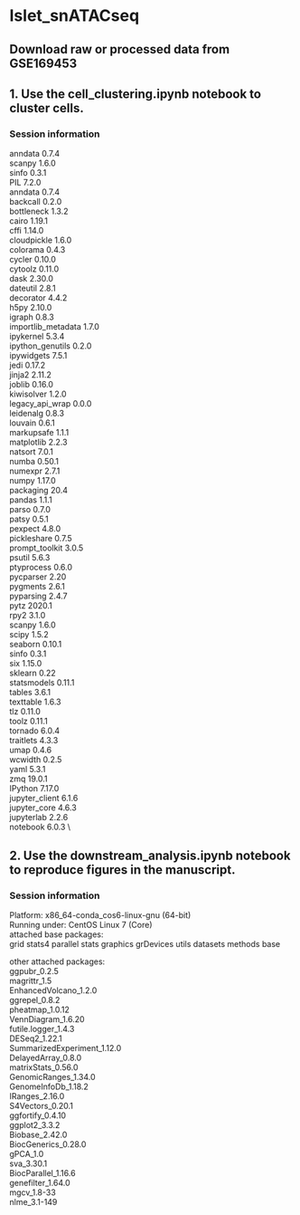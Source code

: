 # Islet_snATACseq
## Download raw or processed data from GSE169453
  
## 1. Use the cell_clustering.ipynb notebook to cluster cells.
### Session information
anndata     0.7.4 \
scanpy      1.6.0 \
sinfo       0.3.1 \
PIL                 7.2.0 \
anndata             0.7.4 \
backcall            0.2.0 \
bottleneck          1.3.2 \
cairo               1.19.1 \
cffi                1.14.0 \
cloudpickle         1.6.0 \
colorama            0.4.3 \
cycler              0.10.0 \
cytoolz             0.11.0 \
dask                2.30.0 \
dateutil            2.8.1 \
decorator           4.4.2 \
h5py                2.10.0 \
igraph              0.8.3 \
importlib_metadata  1.7.0 \
ipykernel           5.3.4 \
ipython_genutils    0.2.0 \
ipywidgets          7.5.1 \
jedi                0.17.2 \
jinja2              2.11.2 \
joblib              0.16.0 \
kiwisolver          1.2.0 \
legacy_api_wrap     0.0.0 \
leidenalg           0.8.3 \
louvain             0.6.1 \
markupsafe          1.1.1 \
matplotlib          2.2.3 \
natsort             7.0.1 \
numba               0.50.1 \
numexpr             2.7.1 \
numpy               1.17.0 \
packaging           20.4 \
pandas              1.1.1 \
parso               0.7.0 \
patsy               0.5.1 \
pexpect             4.8.0 \
pickleshare         0.7.5 \
prompt_toolkit      3.0.5 \
psutil              5.6.3 \
ptyprocess          0.6.0 \
pycparser           2.20 \
pygments            2.6.1 \
pyparsing           2.4.7 \
pytz                2020.1 \
rpy2                3.1.0 \
scanpy              1.6.0 \
scipy               1.5.2 \
seaborn             0.10.1 \
sinfo               0.3.1 \
six                 1.15.0 \
sklearn             0.22 \
statsmodels         0.11.1 \
tables              3.6.1 \
texttable           1.6.3 \
tlz                 0.11.0 \
toolz               0.11.1 \
tornado             6.0.4 \
traitlets           4.3.3 \
umap                0.4.6 \
wcwidth             0.2.5 \
yaml                5.3.1 \
zmq                 19.0.1 \
IPython             7.17.0 \
jupyter_client      6.1.6 \
jupyter_core        4.6.3 \
jupyterlab          2.2.6 \
notebook            6.0.3 \

## 2. Use the downstream_analysis.ipynb notebook to reproduce figures in the manuscript.
### Session information
Platform: x86_64-conda_cos6-linux-gnu (64-bit) \
Running under: CentOS Linux 7 (Core) \
attached base packages: \
 grid  stats4  parallel  stats  graphics  grDevices utils  datasets  methods   base     

other attached packages: \
 ggpubr_0.2.5 \
 magrittr_1.5           
 EnhancedVolcano_1.2.0  \
 ggrepel_0.8.2      
 pheatmap_1.0.12 \
 VennDiagram_1.6.20         
 futile.logger_1.4.3 \
 DESeq2_1.22.1              
 SummarizedExperiment_1.12.0  \
 DelayedArray_0.8.0         
 matrixStats_0.56.0   \
 GenomicRanges_1.34.0       
 GenomeInfoDb_1.18.2   \
 IRanges_2.16.0             
 S4Vectors_0.20.1  \
 ggfortify_0.4.10           
 ggplot2_3.3.2   \
 Biobase_2.42.0             
 BiocGenerics_0.28.0 \
 gPCA_1.0                   
 sva_3.30.1   \
 BiocParallel_1.16.6        
 genefilter_1.64.0  \
 mgcv_1.8-33                
 nlme_3.1-149         

